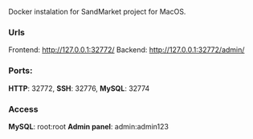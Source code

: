 Docker instalation for SandMarket project for MacOS.

### Urls
Frontend: http://127.0.0.1:32772/
Backend: http://127.0.0.1:32772/admin/

### Ports:
**HTTP**: 32772,
**SSH**: 32776,
**MySQL**: 32774

### Access
**MySQL**: root:root
**Admin panel**: admin:admin123
